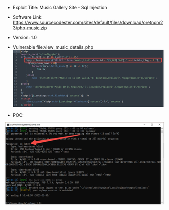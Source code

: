 * Exploit Title: Music Gallery Site - Sql Injection

* Software Link: https://www.sourcecodester.com/sites/default/files/download/oretnom23/php-music.zip

* Version: 1.0  

* Vulnerable file:view_music_details.php
![image](https://github.com/BigTiger2020/2023-1/blob/main/%E9%9F%B3%E4%B9%90/1.png)  


* POC:  

![image](https://github.com/BigTiger2020/2023-1/blob/main/%E9%9F%B3%E4%B9%90/2.png)   
